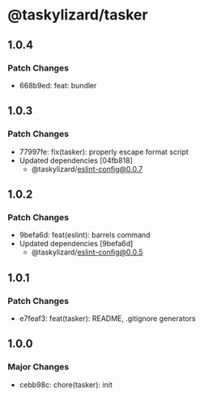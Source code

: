 # @taskylizard/tasker

## 1.0.4

### Patch Changes

- 668b9ed: feat: bundler

## 1.0.3

### Patch Changes

- 77997fe: fix(tasker): properly escape format script
- Updated dependencies [04fb818]
  - @taskylizard/eslint-config@0.0.7

## 1.0.2

### Patch Changes

- 9befa6d: feat(eslint): barrels command
- Updated dependencies [9befa6d]
  - @taskylizard/eslint-config@0.0.5

## 1.0.1

### Patch Changes

- e7feaf3: feat(tasker): README, .gitignore generators

## 1.0.0

### Major Changes

- cebb98c: chore(tasker): init
